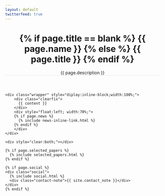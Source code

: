 ```yaml
---
layout: default
twitterfeed: true
---
```



<div class="post">

  <header class="post-header">
    <h1 class="post-title">
     {% if page.title == blank %}
     {{ page.name }}
     {% else %}
     {{ page.title }}
     {% endif %}
    </h1>
       <p class="post-description" style="border-bottom-style:dashed; border-bottom-color:lightgrey; border-bottom-width:1px;">{{ page.description }}</p>
  </header>

  <article>

    <div class="wrapper" style="diplay:inline-block;width:100%;">
        <div class="clearfix">
          {{ content }}
        </div>
        <div style="float:left; width:70%;">
        {% if page.news %}
          {% include news-inline-link.html %}
        {% endif %}
        </div>
    </div>
    
    <div style="clear:both;"></div>
    
    {% if page.selected_papers %}
      {% include selected_papers.html %}
    {% endif %}
    
    {% if page.social %}
    <div class="social">
      {% include social.html %}
      <div class="contact-note">{{ site.contact_note }}</div>
    </div>
    {% endif %}
  </article>

</div>

